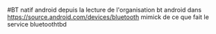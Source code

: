 #BT natif android
depuis la lecture de l'organisation bt android dans https://source.android.com/devices/bluetooth
mimick de ce que fait le service bluetoothtbd

